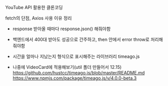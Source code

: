 YouTube API 활용한 클론코딩

fetch의 단점, Axios 사용 이유 정리
- response 받아올 때마다 response.json() 해줘야함
- 백엔드에서 400대 받아도 성공으로 간주하고, then 안에서 error throw로 처리해줘야함

- 시간을 얼마나 지났는지 형식으로 표시해주는 라이브러리 timeago.js
- 나중에 VideoCard에 적용해보기(util 폴더 만들어서 12.15)
https://github.com/hustcc/timeago.js/blob/master/README.md
https://www.npmjs.com/package/timeago.js/v/4.0.0-beta.3
